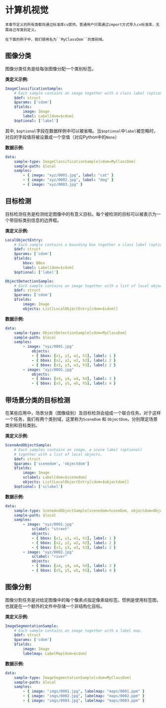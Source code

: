 # 计算机视觉 

```{note}
本章节定义的所有类都将通过标准库cv提供。普通用户只需通过import方式导入cv标准库，无需自己写类别定义。

在下面的例子中，我们使用名为``MyClassDom``的类别域。
```

## 图像分类

图像分类任务是给每张图像分配一个类别标签。

**类定义示例:**

```yaml
ImageClassificationSample:
    # Each sample contains an image together with a class label (optional).
    $def: struct
    $params: ['cdom'] 
    $fields:
        image: Image
        label: Label[dom=$cdom]
    $optional: ['label']
```

其中, ``$optional``字段在数据样例中可以被省略。当``$optional``中``label``被忽略时，对应的字段值将被设置成一个空值（对应Python中的``None``）

**数据示例:**

```yaml
data:
    sample-type: ImageClassificationSample[cdom=MyClassDom]
    sample-path: $local
    samples:
        - { image: "xyz/0001.jpg", label: "cat" }
        - { image: "xyz/0002.jpg", label: "dog" }
        - { image: "xyz/0003.jpg" }
```

## 目标检测


目标检测任务是检测给定图像中的有意义目标。每个被检测的目标可以被表示为一个带目标类别信息的边界框。

**类定义示例:**

```yaml
LocalObjectEntry:
    # Each sample contains a bounding box together a class label (optional).
    $def: struct
    $params: ['cdom']
    $fields:
        bbox: BBox
        label: Label[dom=$cdom]
    $optional: ['label']

ObjectDetectionSample:
    # Each sample contains an image together with a list of local objects.
    $def: struct
    $params: ['cdom']
    $fields:
        image: Image
        objects: List[LocalObjectEntry[cdom=$cdom]]
```

**数据示例:**

```yaml
data:
    sample-type: ObjectDetectionSample[cdom=MyClassDom]
    sample-path: $local
    samples:
        - image: "xyz/0001.jpg"
            objects: 
            - { bbox: [x1, y1, w1, h1], label: 1 }
            - { bbox: [x2, y2, w2, h2], label: 2 }
            - { bbox: [x3, y3, w3, h3], label: 2 }
        - image: "xyz/0002.jpg"
            objects: 
            - { bbox: [x4, y4, w4, h4], label: 3 }
            - { bbox: [x5, y5, w5, h5], label: 4 }
```


## 带场景分类的目标检测

在某些应用中，场景分类（图像级别）及目标检测会组成一个联合任务。对于这样一个任务，我们有两个类别域，这里称为``SceneDom`` 和 ``ObjectDom``，分别限定场景类别和目标类别。

**类定义示例:**

```yaml
SceneAndObjectSample:
    # Each samples contains an image, a scene label (optional)
    # together with a list of local objects.
    $def: struct
    $params: ['scenedom', 'objectdom']
    $fields:
        image: Image 
        sclabel: Label[dom=$scenedom]
        objects: List[LocalObjectEntry[cdom=$objectdom]]
    $optional: ['sclabel']
```

**数据示例:**

```yaml
data:
    sample-type: SceneAndObjectSample[scenedom=SceneDom, objectdom=ObjectDom]
    sample-path: $local
    samples:
        - image: "xyz/0001.jpg"
            sclabel: "street"
            objects: 
            - { bbox: [x1, y1, w1, h1], label: 1 }
            - { bbox: [x2, y2, w2, h2], label: 2 }
            - { bbox: [x3, y3, w3, h3], label: 2 }
        - image: "xyz/0002.jpg"
            sclabel: "river"
            objects: 
            - { bbox: [x4, y4, w4, h4], label: 3 }
            - { bbox: [x5, y5, w5, h5], label: 4 }
```

## 图像分割

图像分割任务是对给定图像中的每个像素点指定像素级标签。惯例是使用标签图，也就是在一个额外的文件中存储一个非结构化目标。

**类定义示例:**

```yaml
ImageSegmentationSample:
    # Each sample contains an image together with a label map.
    $def: struct
    $params: ['cdom']
    $fields:
        image: Image
        labelmap: LabelMap[dom=$cdom]
```

**数据示例:**

```yaml
data:
    sample-type: ImageSegmentationSample[cdom=MyClassDom]
    sample-path: $local
    samples:
        - { image: "imgs/0001.jpg", labelmap: "maps/0001.ppm" }
        - { image: "imgs/0002.jpg", labelmap: "maps/0002.ppm" }
        - { image: "imgs/0003.jpg", labelmap: "maps/0003.ppm" }
```
